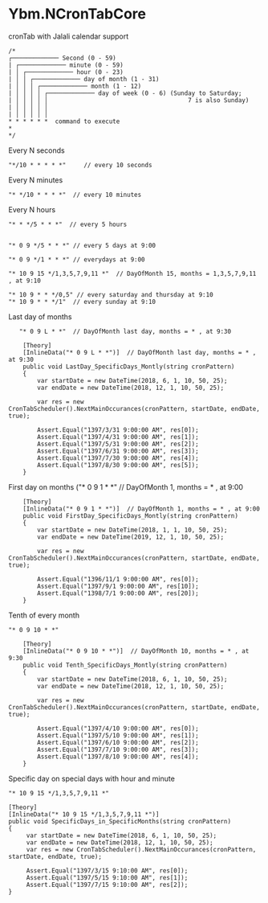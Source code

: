 # Ybm.NCronTabCore
cronTab with Jalali calendar support 


    /*
    ┌───────────── Second (0 - 59)
    | ┌───────────── minute (0 - 59)
    | │ ┌───────────── hour (0 - 23)
    | │ │ ┌───────────── day of month (1 - 31)
    | │ │ │ ┌───────────── month (1 - 12)
    | │ │ │ │ ┌───────────── day of week (0 - 6) (Sunday to Saturday;
    | │ │ │ │ │                                       7 is also Sunday)
    | │ │ │ │ │
    | │ │ │ │ │
    * * * * * *  command to execute
    * 
    */


Every N seconds

    "*/10 * * * * *"     // every 10 seconds

Every N minutes

    "* */10 * * * *"  // every 10 minutes

Every N hours

    "* * */5 * * *"  // every 5 hours


    "* 0 9 */5 * * *" // every 5 days at 9:00

    "* 0 9 */1 * * *" // everydays at 9:00

    "* 10 9 15 */1,3,5,7,9,11 *"  // DayOfMonth 15, months = 1,3,5,7,9,11 , at 9:10

    "* 10 9 * * */0,5" // every saturday and thursday at 9:10
    "* 10 9 * * */1"  // every sunday at 9:10


Last day of months 

       "* 0 9 L * *"  // DayOfMonth last day, months = * , at 9:30
        
        [Theory]
        [InlineData("* 0 9 L * *")]  // DayOfMonth last day, months = * , at 9:30
        public void LastDay_SpecificDays_Montly(string cronPattern)
        {
            var startDate = new DateTime(2018, 6, 1, 10, 50, 25);
            var endDate = new DateTime(2018, 12, 1, 10, 50, 25);

            var res = new CronTabScheduler().NextMainOccurances(cronPattern, startDate, endDate, true);

            Assert.Equal("1397/3/31 9:00:00 AM", res[0]);
            Assert.Equal("1397/4/31 9:00:00 AM", res[1]);
            Assert.Equal("1397/5/31 9:00:00 AM", res[2]);
            Assert.Equal("1397/6/31 9:00:00 AM", res[3]);
            Assert.Equal("1397/7/30 9:00:00 AM", res[4]);
            Assert.Equal("1397/8/30 9:00:00 AM", res[5]);
        }

        
First day on months
    ("* 0 9 1 * *"  // DayOfMonth 1, months = * , at 9:00

        [Theory]
        [InlineData("* 0 9 1 * *")]  // DayOfMonth 1, months = * , at 9:00
        public void FirstDay_SpecificDays_Montly(string cronPattern)
        {
            var startDate = new DateTime(2018, 1, 1, 10, 50, 25);
            var endDate = new DateTime(2019, 12, 1, 10, 50, 25);

            var res = new CronTabScheduler().NextMainOccurances(cronPattern, startDate, endDate, true);

            Assert.Equal("1396/11/1 9:00:00 AM", res[0]);
            Assert.Equal("1397/9/1 9:00:00 AM", res[10]);
            Assert.Equal("1398/7/1 9:00:00 AM", res[20]);
        }
        
        
Tenth of every month

    "* 0 9 10 * *"  

        [Theory]
        [InlineData("* 0 9 10 * *")]  // DayOfMonth 10, months = * , at 9:30
        public void Tenth_SpecificDays_Montly(string cronPattern)
        {
            var startDate = new DateTime(2018, 6, 1, 10, 50, 25);
            var endDate = new DateTime(2018, 12, 1, 10, 50, 25);

            var res = new CronTabScheduler().NextMainOccurances(cronPattern, startDate, endDate, true);

            Assert.Equal("1397/4/10 9:00:00 AM", res[0]);
            Assert.Equal("1397/5/10 9:00:00 AM", res[1]);
            Assert.Equal("1397/6/10 9:00:00 AM", res[2]);
            Assert.Equal("1397/7/10 9:00:00 AM", res[3]);
            Assert.Equal("1397/8/10 9:00:00 AM", res[4]);
        }


Specific day on special days with hour and minute

    "* 10 9 15 */1,3,5,7,9,11 *" 
   
    [Theory]
    [InlineData("* 10 9 15 */1,3,5,7,9,11 *")]
    public void SpecificDays_in_SpecificMonths(string cronPattern)
    {
         var startDate = new DateTime(2018, 6, 1, 10, 50, 25);
         var endDate = new DateTime(2018, 12, 1, 10, 50, 25);
         var res = new CronTabScheduler().NextMainOccurances(cronPattern, startDate, endDate, true);

         Assert.Equal("1397/3/15 9:10:00 AM", res[0]);
         Assert.Equal("1397/5/15 9:10:00 AM", res[1]);
         Assert.Equal("1397/7/15 9:10:00 AM", res[2]);
    }
